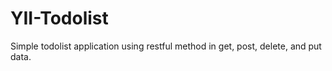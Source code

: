 # YII-Todolist
Simple todolist application using restful method in get, post, delete, and put data.
